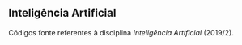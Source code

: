 ## Inteligência Artificial

Códigos fonte referentes à disciplina _Inteligência Artificial_ (2019/2).